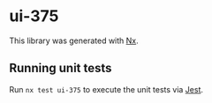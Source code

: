 # ui-375

This library was generated with [Nx](https://nx.dev).

## Running unit tests

Run `nx test ui-375` to execute the unit tests via [Jest](https://jestjs.io).
